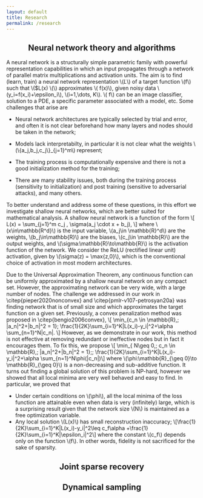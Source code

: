 ```yaml
---
layout: default
title: Research
permalink: /research
--- 
```


##  <center> Neural network theory and algorithms

A neural network is a structurally simple parametric family with powerful representation capabilities in which an input propagates through a network  of  parallel matrix multiplications and activation units.
The aim is to find (learn, train) a neural network representation \\($L$\\) of a target function  \\(f\\)  such that  \\($L(x) \\(\\) approximates \\( f(x)\\), given noisy data \\(y_i=f(x_i)+\epsilon_i\\), \\(i=1,\dots, K\\).  \\( f\\) can be  an image classifier, solution to a PDE, a specific parameter associated with a model, etc. Some challenges that arise are

* Neural network  architectures are typically selected by trial and error,  and often it is not clear beforehand how many layers and nodes should be taken in the network;

* Models  lack  interpretabilty, in particular it is not clear what the weights \\(\\{a_j,b_j,c_j\\}_{j=1}^m\\) represent;

* The training process is computationally expensive and there is not a good initialization method for the training;

* There are many stability issues, both during the training process (sensitivity to initialization) and post training (sensitive to adversarial attacks), and many others.

To better understand and address some of these questions, in this effort we investigate shallow neural networks, which are better suited for mathematical analysis. 
A shallow neural network is a function of the form 
\\[    L(x) = \sum_{j=1}^m c_j \, \sigma(a_j \cdot x + b_j),
\\]
where \\(x\in\mathbb{R^d}\\) is the input variable, \\(a_j\in \mathbb{R}^d\\) are the weights, \\(b_j\in\mathbb{R}\\) are the biases,  \\(c_j\in \mathbb{R}\\) are the output weights, and \\(\sigma:\mathbb{R}\to\mathbb{R}\\) is the activation function of the network.
We consider the ReLU (rectified linear unit) activation, given by \\(\sigma(z) = \max\{z,0\}\\), which is the conventional choice of activation in most modern architectures. 

Due to the Universal Approximation Theorem, any continuous function can be uniformly approximated by a shallow neural network on any compact set. However, the approximating network can be very wide, with a large number of nodes. The challenge we addressed in our work in \citep{pieper2020nonconvex} and \citep{pmlr-v107-petrosyan20a}  was finding  network that is of small size and which approximates the target function on a given set. Previously, a convex penalization method was proposed in \citep{bengio2006convex},
\\[
\min_{c_n \in \mathbb{R},\;  \|a_n\|^2+|b_n|^2 = 1}\;  \frac{1}{2K}\sum_{i=1}^K|L(x_i)-y_i|^2+\alpha  \sum_{n=1}^N|c_n|.
\\]
However, as we demonstrate in our work, this method is not effective at removing redundant or ineffective nodes but in fact it encourages them. To fix this, we propose
\\[ \min_{ N\geq 0,\; c_n \in \mathbb{R},\;  \|a_n\|^2+|b_n|^2 = 1}\;\;  \frac{1}{2K}\sum_{i=1}^K|L(x_i)-y_i|^2+\alpha \sum_{n=1}^N\phi(|c_n|)\\]
where \\(\phi:\mathbb{R}\_{\geq 0}\to \mathbb{R}\_{\geq 0}\\) is a non-decreasing and sub-additive function. It turns out finding a global solution of this problem is NP-hard, however we showed that all local minima are very well behaved and  easy to find.  In particular, we proved that 

* Under certain conditions on \\(\phi\\), all the local minima of the loss function are attainable even when data is very (infinitely) large, which is a surprising result given that the network size  \\(N\\) is maintained as a free optimization variable.
 * Any local solution \\(L(x)\\) has small reconstruction inaccuracy; 
   \\[\frac{1}{2K}\sum_{i=1}^K|L(x_i)-y_i|^2\leq c_f\alpha +\frac{1}{2K}\sum_{i=1}^K|\epsilon_i|^2\\]
    where the constant \\(c_f\\) depends only on the function \\(f\\). In other words, fidelity is not sacrificed for the sake of sparsity. 
 

 
## <center> Joint sparse recovery

## <center> Dynamical sampling
		


